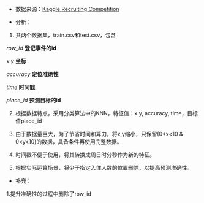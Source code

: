 - 数据来源：[Kaggle Recruiting Competition](https://www.kaggle.com/c/facebook-v-predicting-check-ins)

- 分析：
1. 共两个数据集，train.csv和test.csv，包含

*row_id* **登记事件的id**

*x y* **坐标**

*accuracy* **定位准确性**

*time* **时间戳**

*place_id* **预测目标的id**
  
2. 根据数据特点，采用分类算法中的KNN，特征值：x y, accuracy, time，目标值place_id

3. 由于数据量巨大，为了节省时间和算力，将x,y缩小，只保留(0<x<10 & 0<y<10)的数据，具备条件再使用完整数据。

4. 时间戳不便于使用，将其转换成周日时分秒作为新的特征。

5. 根据实际运算场景，将少于指定入住人数的位置删除，以提高预测准确性。

- 补充：

1.提升准确性的过程中删除了row_id
